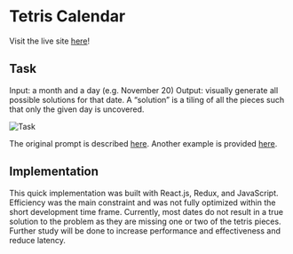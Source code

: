 # Tetris Calendar

Visit the live site [here](https://shanenak.github.io/tetris-calendar/)!

## Task

Input: a month and a day (e.g. November 20)
Output: visually generate all possible solutions for that date. A “solution” is a tiling of all the pieces such that only the given day is uncovered.

![Task](https://ucbc29ceb74fc01b5b287a5ecd8c.previews.dropboxusercontent.com/p/thumb/ACEw7zBGCzDQMgf7QQXcLhUKZVL4xgtSqdtYwTNTSkL0Bq-PX_FoSliVmyH8KSg8UUxNdZjq4ldbAfbVnQHoIDiHeoIyq8oUtm7gEIvth6PNxalLxrAQhPCI-ZAZiSa195IGOSLLYQA03HPMB3kqRKyZqdBYQj43IDpYkj8LOpZrEHIf5e_onPc2hEyuVvg6UXMVoQNq82YRi5HdmM58f7uus0KZw812a6M2bzgPdaEBU5X-UpnA0B69cdKY9h6pvUF6S9-sRWZMcdlEIkKFkHoTM9ZOnxkZzO_88Trr75ZoMyaacV3JNyqQhCbY7vxegyLsg6hWz__NDo_T-mo23hqd_Fhw_woME1FFo6V9tO7a3ev2y03xvsvNjoLp7VWyZtJ-1dYoMb4bHftg4byS1LMH/p.png)

The original prompt is described [here](https://paper.dropbox.com/doc/Basil-Front-End-Engineer-Interview-Question-o57ODZrRicGSpizdYsU3z). Another example is provided [here](https://www.dropbox.com/scl/fi/n01ir0xexx85ub7uiuvhm/Screen-Recording-2023-09-15-at-18.08.34.mov?rlkey=iu4m56w3agfxcblhd7pfqmayx&dl=0).

## Implementation

This quick implementation was built with React.js, Redux, and JavaScript. Efficiency was the main constraint and was not fully optimized within the short development time frame. Currently, most dates do not result in a true solution to the problem as they are missing one or two of the tetris pieces. Further study will be done to increase performance and effectiveness and reduce latency. 




